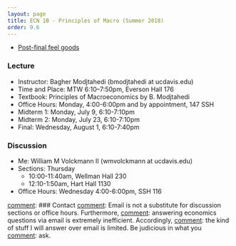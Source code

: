 ```yaml
---
layout: page
title: ECN 1B - Principles of Macro (Summer 2018)
order: 9.6
---
```


* [Post-final feel goods](https://www.youtube.com/watch?v=MdPqtVMkeLI)


### Lecture
* Instructor: Bagher Modjtahedi (bmodjtahedi at ucdavis.edu)
* Time and Place: MTW 6:10–7:50pm, Everson Hall 176
* Textbook: Principles of Macroeconomics by B. Modjtahedi
* Office Hours: Monday, 4:00-6:00pm and by appointment, 147 SSH
* Midterm 1: Monday, July 9, 6:10-7:10pm
* Midterm 2: Monday, July 23, 6:10-7:10pm
* Final: Wednesday, August 1, 6:10-7:40pm


### Discussion
* Me: William M Volckmann II (wmvolckmann at ucdavis.edu)
* Sections: Thursday
  * 10:00-11:40am, Wellman Hall 230
  * 12:10-1:50am, Hart Hall 1130
* Office Hours: Wednesday 4:00-6:00pm, SSH 116

[comment]: <Office Hours: Tuesday 12-2pm, 116 SSH>


[comment]: ### Contact
[comment]: Email is not a substitute for discussion sections or office hours. Furthermore,
[comment]: answering economics questions via email is extremely inefficient. Accordingly,
[comment]: the kind of stuff I will answer over email is limited. Be judicious in what you
[comment]: ask.
